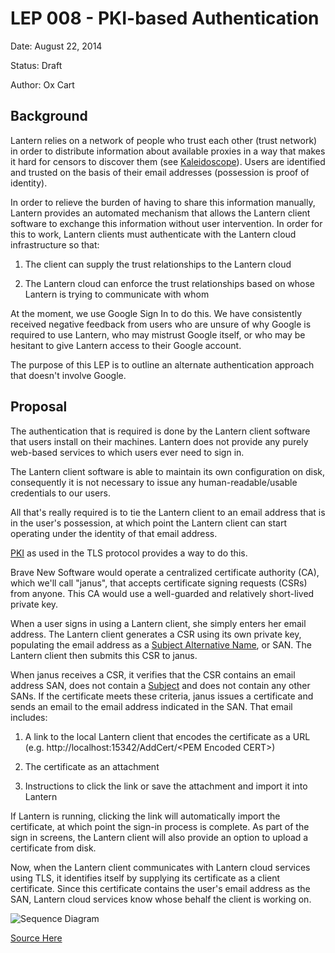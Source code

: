 # LEP 008 - PKI-based Authentication

Date:   August 22, 2014

Status: Draft

Author: Ox Cart

## Background

Lantern relies on a network of people who trust each other (trust network) in
order to distribute information about available proxies in a way that makes it
hard for censors to discover them (see [Kaleidoscope]).  Users are identified
and trusted on the basis of their email addresses (possession is proof of
identity).

In order to relieve the burden of having to share this information manually,
Lantern provides an automated mechanism that allows the Lantern client software
to exchange this information without user intervention.  In order for this to
work, Lantern clients must authenticate with the Lantern cloud infrastructure
so that:

1. The client can supply the trust relationships to the Lantern cloud

2. The Lantern cloud can enforce the trust relationships based on whose Lantern
   is trying to communicate with whom

At the moment, we use Google Sign In to do this.  We have consistently received
negative feedback from users who are unsure of why Google is required to use
Lantern, who may mistrust Google itself, or who may be hesitant to give Lantern
access to their Google account.

The purpose of this LEP is to outline an alternate authentication approach that
doesn't involve Google.

## Proposal

The authentication that is required is done by the Lantern client software that
users install on their machines.  Lantern does not provide any purely web-based
services to which users ever need to sign in.

The Lantern client software is able to maintain its own configuration on disk,
consequently it is not necessary to issue any human-readable/usable credentials
to our users.

All that's really required is to tie the Lantern client to an email address that
is in the user's possession, at which point the Lantern client can start
operating under the identity of that email address.

[PKI] as used in the TLS protocol provides a way to do this.

Brave New Software would operate a centralized certificate authority (CA), which
we'll call "janus", that accepts certificate signing requests (CSRs) from
anyone.  This CA would use a well-guarded and relatively short-lived private
key.

When a user signs in using a Lantern client, she simply enters her email
address. The Lantern client generates a CSR using its own private key,
populating the email address as a [Subject Alternative Name], or SAN.  The
Lantern client then submits this CSR to janus.

When janus receives a CSR, it verifies that the CSR contains an email address
SAN, does not contain a [Subject] and does not contain any other SANs.  If the
certificate meets these criteria, janus issues a certificate and sends an email
to the email address indicated in the SAN.  That email includes:

1. A link to the local Lantern client that encodes the certificate as a URL
   (e.g. http://localhost:15342/AddCert/&lt;PEM Encoded CERT&gt;)

2. The certificate as an attachment

3. Instructions to click the link or save the attachment and import it into
   Lantern

If Lantern is running, clicking the link will automatically import the
certificate, at which point the sign-in process is complete.  As part of the
sign in screens, the Lantern client will also provide an option to upload a
certificate from disk.

Now, when the Lantern client communicates with Lantern cloud services using TLS,
it identifies itself by supplying its certificate as a client certificate. Since
this certificate contains the user's email address as the SAN, Lantern cloud
services know whose behalf the client is working on.

![Sequence Diagram](http://www.websequencediagrams.com/cgi-bin/cdraw?lz=dGl0bGUgU2lnbiBJbiBhbmQgQXV0aGVudGljYXRpb24KClVzZXIgLT4gTGFudGVybjoAJQgKAAoHAA8NQ3JlYXRlIFByaXZhdGUgS2V5AAscQ1NSIHcvIEVtYWlsIFNBTgBHDGphbnVzOiBDU1IKAAYFAAkLVmFsaWQAOQcAEwoAQQU6IExpbmsgd2l0aCBlbWJlZGRlZCBjZXJ0aWZpY2F0ZQCBRQkAJwdDbGljayBvbiBsaW5rCgCBAwYAgWAMT3BlbiBVUkwAgVgVU2F2ZSBDAFILAIIHDGtzY29wZTogVExTIGNvbm5lY3QAgREGAIECDAAfBgAjDElkZW50aWZ5IHVzZXIgYnkAghILABsSRG8gd29yayAuLi4&s=vs2010)

[Source Here](http://www.websequencediagrams.com/?lz=dGl0bGUgU2lnbiBJbiBhbmQgQXV0aGVudGljYXRpb24KClVzZXIgLT4gTGFudGVybjoAJQgKAAoHAA8NQ3JlYXRlIFByaXZhdGUgS2V5AAscQ1NSIHcvIEVtYWlsIFNBTgBHDGphbnVzOiBDU1IKAAYFAAkLVmFsaWQAOQcAEwoAQQU6IExpbmsgd2l0aCBlbWJlZGRlZCBjZXJ0aWZpY2F0ZQCBRQkAJwdDbGljayBvbiBsaW5rCgCBAwYAgWAMT3BlbiBVUkwAgVgVU2F2ZSBDAFILAIIHDGtzY29wZTogVExTIGNvbm5lY3QAgREGAIECDAAfBgAjDElkZW50aWZ5IHVzZXIgYnkAghILABsSRG8gd29yayAuLi4&s=vs2010)

[Kaleidoscope]: http://kscope.news.cs.nyu.edu/pub/TR-2008-918.pdf

[PKI]: http://en.wikipedia.org/wiki/Public_key_infrastructure

[Subject Alternative Name]: http://tools.ietf.org/html/rfc2459#section-4.2.1.7

[Subject]: http://tools.ietf.org/html/rfc2459#section-4.1.2.6
